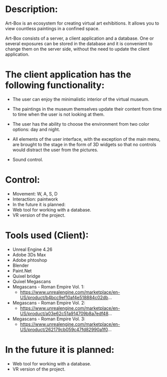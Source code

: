 Description:
=========================
Art-Box is an ecosystem for creating virtual art exhibitions. It allows you to view countless paintings in a confined space.

Art-Box consists of a server, a client application and a database. One or several exposures can be stored in the database and it is convenient to change them on the server side, without the need to update the client application.

The client application has the following functionality:
=========================
+ The user can enjoy the minimalistic interior of the virtual museum.

+ The paintings in the museum themselves update their content from time to time when the user is not looking at them.

+ The user has the ability to choose the environment from two color options: day and night.

+ All elements of the user interface, with the exception of the main menu, are brought to the stage in the form of 3D widgets so that no controls would distract the user from the pictures.

+ Sound control.

Control:
=========================
+ Movement: W, A, S, D
+ Interaction: paintwork
+ In the future it is planned:
+ Web tool for working with a database.
+ VR version of the project.

Tools used (Client):
=========================
+ Unreal Engine 4.26
+ Adobe 3Ds Max
+ Adobe phtoshop
+ Blender
+ Paint.Net
+ Quixel bridge
+ Quixel Megascans
+ Megascans - Roman Empire Vol. 1:
  + https://www.unrealengine.com/marketplace/en-US/product/b4bcc9ef10af4e518884c02db...
+ Megascans - Roman Empire Vol. 2:
  + https://www.unrealengine.com/marketplace/en-US/product/a03e62c51a914709b8a7edf48...
+ Megascans - Roman Empire Vol. 3:
  + https://www.unrealengine.com/marketplace/en-US/product/262179cb059c47fd82990a1f0...

In the future it is planned:
=========================
+ Web tool for working with a database. 
+ VR version of the project.
